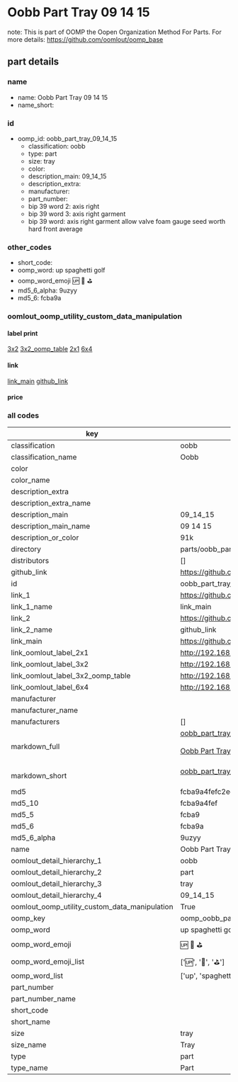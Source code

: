 # Oobb Part Tray 09 14 15  

note: This is part of OOMP the Oopen Organization Method For Parts. For more details: https://github.com/oomlout/oomp_base

##  part details





### name
* name: Oobb Part Tray 09 14 15
* name_short: 
### id
* oomp_id: oobb_part_tray_09_14_15
  * classification: oobb
  * type: part
  * size: tray
  * color: 
  * description_main: 09_14_15
  * description_extra: 
  * manufacturer: 
  * part_number: 
  * bip 39 word 2: axis right
  * bip 39 word 3: axis right garment
  * bip 39 word: axis right garment allow valve foam gauge seed worth hard front average

### other_codes
* short_code: 
* oomp_word: up spaghetti golf
* oomp_word_emoji :up: :spaghetti: :golf:
* md5_6_alpha: 9uzyy
* md5_6: fcba9a






### oomlout_oomp_utility_custom_data_manipulation
#### label print
[3x2](http://192.168.1.245:1112/?label=oomp%209uzyy)
[3x2_oomp_table](http://192.168.1.107:1112/?label=oomp%209uzyy)
[2x1](http://192.168.1.242:1112/?label=oomp%209uzyy)
[6x4](http://192.168.1.55:1112/?label=oomp%209uzyy)    

#### link

[link_main](https://github.com/oomlout/oomlout_oomp_current_version_messy/tree/main/parts/oobb_part_tray_09_14_15) [github_link](https://github.com/oomlout/oomlout_oomp_part_src/tree/main/parts/oobb_part_tray_09_14_15)                             

#### price







### all codes 
| key | value |  
| --- | --- |  
| classification | oobb |  
| classification_name | Oobb |  
| color |  |  
| color_name |  |  
| description_extra |  |  
| description_extra_name |  |  
| description_main | 09_14_15 |  
| description_main_name | 09 14 15 |  
| description_or_color | 91k |  
| directory | parts/oobb_part_tray_09_14_15 |  
| distributors | [] |  
| github_link | https://github.com/oomlout/oomlout_oomp_part_src/tree/main/parts/oobb_part_tray_09_14_15 |  
| id | oobb_part_tray_09_14_15 |  
| link_1 | https://github.com/oomlout/oomlout_oomp_current_version_messy/tree/main/parts/oobb_part_tray_09_14_15 |  
| link_1_name | link_main |  
| link_2 | https://github.com/oomlout/oomlout_oomp_part_src/tree/main/parts/oobb_part_tray_09_14_15 |  
| link_2_name | github_link |  
| link_main | https://github.com/oomlout/oomlout_oomp_current_version_messy/tree/main/parts/oobb_part_tray_09_14_15 |  
| link_oomlout_label_2x1 | http://192.168.1.242:1112/?label=oomp%209uzyy |  
| link_oomlout_label_3x2 | http://192.168.1.245:1112/?label=oomp%209uzyy |  
| link_oomlout_label_3x2_oomp_table | http://192.168.1.107:1112/?label=oomp%209uzyy |  
| link_oomlout_label_6x4 | http://192.168.1.55:1112/?label=oomp%209uzyy |  
| manufacturer |  |  
| manufacturer_name |  |  
| manufacturers | [] |  
| markdown_full | [oobb_part_tray_09_14_15](https://github.com/oomlout/oomlout_oomp_current_version_messy/tree/main/parts/oobb_part_tray_09_14_15)<br>[](https://github.com/oomlout/oomlout_oomp_current_version_messy/tree/main/parts/oobb_part_tray_09_14_15)<br>[Oobb Part Tray 09 14 15](https://github.com/oomlout/oomlout_oomp_current_version_messy/tree/main/parts/oobb_part_tray_09_14_15)<br><br> |  
| markdown_short | [oobb_part_tray_09_14_15](https://github.com/oomlout/oomlout_oomp_current_version_messy/tree/main/parts/oobb_part_tray_09_14_15)<br><br> |  
| md5 | fcba9a4fefc2ec116878806abfee7087 |  
| md5_10 | fcba9a4fef |  
| md5_5 | fcba9 |  
| md5_6 | fcba9a |  
| md5_6_alpha | 9uzyy |  
| name | Oobb Part Tray 09 14 15 |  
| oomlout_detail_hierarchy_1 | oobb |  
| oomlout_detail_hierarchy_2 | part |  
| oomlout_detail_hierarchy_3 | tray |  
| oomlout_detail_hierarchy_4 | 09_14_15 |  
| oomlout_oomp_utility_custom_data_manipulation | True |  
| oomp_key | oomp_oobb_part_tray_09_14_15 |  
| oomp_word | up spaghetti golf |  
| oomp_word_emoji | :up: :spaghetti: :golf: |  
| oomp_word_emoji_list | [':up:', ':spaghetti:', ':golf:'] |  
| oomp_word_list | ['up', 'spaghetti', 'golf'] |  
| part_number |  |  
| part_number_name |  |  
| short_code |  |  
| short_name |  |  
| size | tray |  
| size_name | Tray |  
| type | part |  
| type_name | Part |  
